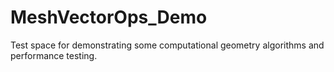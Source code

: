 # MeshVectorOps_Demo
Test space for demonstrating some computational geometry algorithms and performance testing.
